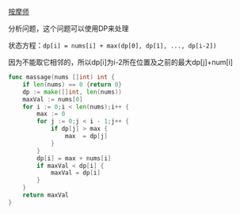 [按摩师](https://leetcode-cn.com/problems/the-masseuse-lcci/)

分析问题，这个问题可以使用DP来处理

状态方程：`dp[i] = nums[i] + max(dp[0], dp[1], ..., dp[i-2])`

因为不能取它相邻的，所以dp[i]为i-2所在位置及之前的最大dp[j]+num[i]

```go
func massage(nums []int) int {
    if len(nums) == 0 {return 0}
    dp := make([]int, len(nums))
    maxVal := nums[0]
    for i := 0;i < len(nums);i++ {
        max := 0
        for j := 0;j < i - 1;j++ {
            if dp[j] > max {
                max  = dp[j]
            }
        } 
        dp[i] = max + nums[i]
        if maxVal < dp[i] {
            maxVal = dp[i]
        }
    }
    return maxVal
}
```
